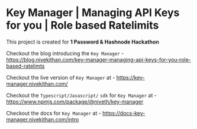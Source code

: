 # Key Manager | Managing API Keys for you | Role based Ratelimits

This project is created for **1 Password & Hashnode Hackathon**

Checkout the blog introducing the `Key Manager` - https://blog.nivekithan.com/key-manager-managing-api-keys-for-you-role-based-ratelimts

Checkout the live version of `Key Manager` at - https://key-manager.nivekithan.com/

Checkout the `Typescript/Javascript/` `sdk` for `Key Manager` at - https://www.npmjs.com/package/@niveth/key-manager

Checkout the docs for `Key Manager` at - https://docs-key-manager.nivekithan.com/intro
